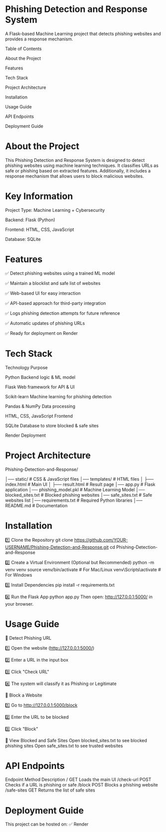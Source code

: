 <h1>Phishing Detection and Response System</h1>


A Flask-based Machine Learning project that detects phishing websites and provides a response mechanism.

 Table of Contents
 
 About the Project
 
 Features
 
 Tech Stack
 
 Project Architecture
 
 Installation
 
 Usage Guide
 
 API Endpoints
 
 Deployment Guide

<h1>About the Project</h1>

This Phishing Detection and Response System is designed to detect phishing websites using machine learning techniques. It classifies URLs as safe or phishing based on extracted features. Additionally, it includes a response mechanism that allows users to block malicious websites.

 <h1>Key Information</h1>
 
 Project Type: Machine Learning + Cybersecurity
 
 Backend: Flask (Python)
 
 Frontend: HTML, CSS, JavaScript
 
 Database: SQLite

 <h1>Features</h1>
 
✅ Detect phishing websites using a trained ML model

✅ Maintain a blocklist and safe list of websites

✅ Web-based UI for easy interaction

✅ API-based approach for third-party integration

✅ Logs phishing detection attempts for future reference

✅ Automatic updates of phishing URLs

✅ Ready for deployment on Render

<h1>Tech Stack</h1>

Technology	                             Purpose

Python	                                 Backend logic & ML model

Flask                	                   Web framework for API & UI

Scikit-learn	                           Machine learning for phishing detection

Pandas & NumPy       	                   Data processing

HTML, CSS, JavaScript	                   Frontend

SQLite                                   Database to store blocked & safe sites

Render                                 	 Deployment

 <h1>Project Architecture</h1>
 
 Phishing-Detection-and-Response/
 
│── static/                  # CSS & JavaScript files
│── templates/               # HTML files
│   ├── index.html           # Main UI
│   ├── result.html          # Result page
│── app.py                   # Flask application
│── phishing_model.pkl       # Machine Learning Model
│── blocked_sites.txt        # Blocked phishing websites
│── safe_sites.txt           # Safe websites list
│── requirements.txt         # Required Python libraries
│── README.md                # Documentation

 <h1>Installation</h1>
 
1️⃣  Clone the Repository
git clone https://github.com/YOUR-USERNAME/Phishing-Detection-and-Response.git
cd Phishing-Detection-and-Response

2️⃣ Create a Virtual Environment (Optional but Recommended)
python -m venv venv
source venv/bin/activate  # For Mac/Linux
venv\Scripts\activate  # For Windows

3️⃣ Install Dependencies
pip install -r requirements.txt

4️⃣ Run the Flask App
python app.py
Then open: http://127.0.0.1:5000/ in your browser.


 <h1>Usage Guide</h1>
🔹 Detect Phishing URL

1️⃣ Open the website (http://127.0.0.1:5000/)

2️⃣ Enter a URL in the input box

3️⃣ Click "Check URL"

4️⃣ The system will classify it as Phishing or Legitimate

🔹 Block a Website

1️⃣ Go to http://127.0.0.1:5000/block

2️⃣ Enter the URL to be blocked

3️⃣ Click "Block"

🔹 View Blocked and Safe Sites
Open blocked_sites.txt to see blocked phishing sites
Open safe_sites.txt to see trusted websites


<h1>API Endpoints</h1>
Endpoint	             Method	                  Description
/	                     GET	                    Loads the main UI
/check-url   	         POST                   	Checks if a URL is phishing or safe
/block	               POST	                    Blocks a phishing website
/safe-sites  	         GET	                    Returns the list of safe sites

<h1>Deployment Guide</h1>
This project can be hosted on:
✅ Render










